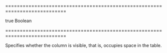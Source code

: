 ===========================================================================
<!--default-->true<!--/default-->
<!--type-->Boolean<!--/type-->
===========================================================================

<!--shortDescription-->
Specifies whether the column is visible, that is, occupies space in the table.
<!--/shortDescription-->

<!--fullDescription-->

<!--/fullDescription-->